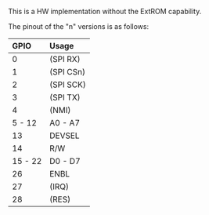 This is a HW implementation without the ExtROM capability.

The pinout of the "n" versions is as follows:

| GPIO    | Usage     |
|:--------|:----------|
| 0       | (SPI RX)  |
| 1       | (SPI CSn) |
| 2       | (SPI SCK) |
| 3       | (SPI TX)  |
| 4       | (NMI)     |
| 5 - 12  | A0 - A7   |
| 13      | DEVSEL    |
| 14      | R/W       |
| 15 - 22 | D0 - D7   |
| 26      | ENBL      |
| 27      | (IRQ)     |
| 28      | (RES)     |
